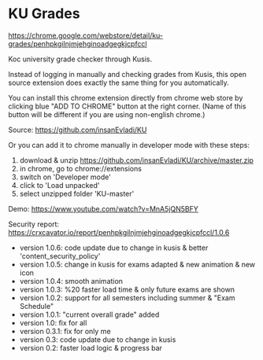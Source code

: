 # KU Grades

https://chrome.google.com/webstore/detail/ku-grades/penhpkgilnjmjehginoadgegkjcpfccl

Koc university grade checker through Kusis.

Instead of logging in manually and checking grades from Kusis, this open source extension does exactly the same thing for you automatically.

You can install this chrome extension directly from chrome web store by clicking blue "ADD TO CHROME" button at the right corner. (Name of this button will be different if you are using non-english chrome.)

Source: https://github.com/insanEvladi/KU

Or you can add it to chrome manually in developer mode with these steps:
1. download & unzip https://github.com/insanEvladi/KU/archive/master.zip
2. in chrome, go to chrome://extensions
3. switch on 'Developer mode'
4. click to 'Load unpacked'
5. select unzipped folder 'KU-master'

Demo: https://www.youtube.com/watch?v=MnA5jQN5BFY

Security report: https://crxcavator.io/report/penhpkgilnjmjehginoadgegkjcpfccl/1.0.6

- version 1.0.6: code update due to change in kusis & better 'content_security_policy'
- version 1.0.5: change in kusis for exams adapted & new animation & new icon
- version 1.0.4: smooth animation
- version 1.0.3: %20 faster load time & only future exams are shown
- version 1.0.2: support for all semesters including summer & "Exam Schedule"
- version 1.0.1: "current overall grade" added
- version 1.0: fix for all
- version 0.3.1: fix for only me
- version 0.3: code update due to change in kusis
- version 0.2: faster load logic & progress bar
